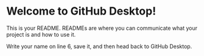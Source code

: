  # Welcome to GitHub Desktop!

This is your README. READMEs are where you can communicate what your project is and how to use it.

Write your name on line 6, save it, and then head back to GitHub  Desktop.
